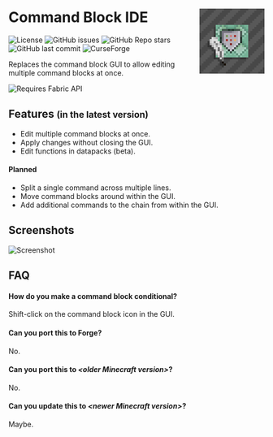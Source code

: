 # Command Block IDE <img align="right" src="src/main/resources/assets/commandblockide/icon.png" />
![License](https://img.shields.io/github/license/arm32x/command-block-ide?label=license&style=flat-square) ![GitHub issues](https://img.shields.io/github/issues/arm32x/command-block-ide?logo=github&style=flat-square) ![GitHub Repo stars](https://img.shields.io/github/stars/arm32x/command-block-ide?logo=github&style=flat-square) ![GitHub last commit](https://img.shields.io/github/last-commit/arm32x/command-block-ide?logo=github&style=flat-square) ![CurseForge](https://curse.nikky.moe/api/img/483538?style=flat-square&logo)

Replaces the command block GUI to allow editing multiple command blocks at once.

<img title="Requires Fabric API" src="https://i.imgur.com/HabVZJR.png" height="60" />

## Features <small>(in the latest version)</small>

  - Edit multiple command blocks at once.
  - Apply changes without closing the GUI.
  - Edit functions in datapacks (beta).

#### Planned

  - Split a single command across multiple lines.
  - Move command blocks around within the GUI.
  - Add additional commands to the chain from within the GUI.

## Screenshots

![Screenshot](https://i.imgur.com/CJgyxe7.png)

## FAQ

#### How do you make a command block conditional?

Shift-click on the command block icon in the GUI.

#### Can you port this to Forge?

No.

#### Can you port this to *\<older Minecraft version>*?

No.

#### Can you update this to *\<newer Minecraft version>*?

Maybe.

